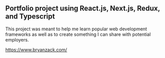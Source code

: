 ## Portfolio project using React.js, Next.js, Redux, and Typescript

This project was meant to help me learn popular web development frameworks as well as to create something I can share with potential employers.

https://www.bryanzack.com/
